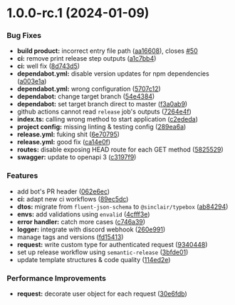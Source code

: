 # 1.0.0-rc.1 (2024-01-09)


### Bug Fixes

* **build product:** incorrect entry file path ([aa16608](https://github.com/phucvinh57/fastify-template/commit/aa16608bf7f2f18563ce793a5383693ed7b88901)), closes [#50](https://github.com/phucvinh57/fastify-template/issues/50)
* **ci:** remove print release step outputs ([a1c7bb4](https://github.com/phucvinh57/fastify-template/commit/a1c7bb40424df6e5265d13f1fc5dbd7d4929fdc7))
* **ci:** well fix ([8d743d5](https://github.com/phucvinh57/fastify-template/commit/8d743d5e3e247b7a8cabf97096d938d230685d7a))
* **dependabot.yml:** disable version updates for npm dependencies ([a003e1a](https://github.com/phucvinh57/fastify-template/commit/a003e1a6db73adfc606eda32a1cb67b63eaab817))
* **dependabot.yml:** wrong configuration ([5707c12](https://github.com/phucvinh57/fastify-template/commit/5707c120c9dffae829732b9b8f52cd4ae222320f))
* **dependabot:** change target branch ([54e4384](https://github.com/phucvinh57/fastify-template/commit/54e43843700446aaaf0ccd6c3607b0d2ec9eb85f))
* **dependabot:** set target branch direct to master ([f3a0ab9](https://github.com/phucvinh57/fastify-template/commit/f3a0ab9d4885882a6df0891dfce4d9d2d1b502aa))
* github actions cannot read `release` job's outputs ([7264e4f](https://github.com/phucvinh57/fastify-template/commit/7264e4f2b6108da4d29c257db3462ebb47d994f9))
* **index.ts:** calling wrong method to start application ([c2ededa](https://github.com/phucvinh57/fastify-template/commit/c2ededa470cdbdd6eabec983773b85fccfed4964))
* **project config:** missing linting & testing config ([289ea6a](https://github.com/phucvinh57/fastify-template/commit/289ea6af953ee147f65ceef378ddb330e976b177))
* **release.yml:** fuking shit ([6e70795](https://github.com/phucvinh57/fastify-template/commit/6e70795d971c66467b435441045bcb209ca312b0))
* **release.yml:** good fix ([ca14e0f](https://github.com/phucvinh57/fastify-template/commit/ca14e0f2a8489f5c6ff70d9518862a193714da9c))
* **routes:** disable exposing HEAD route for each GET method ([5825529](https://github.com/phucvinh57/fastify-template/commit/5825529ee30acfeb18504ea32a128098480b31b8))
* **swagger:** update to openapi 3 ([c3197f9](https://github.com/phucvinh57/fastify-template/commit/c3197f9e4c82b945838603154e312778c5443e8d))


### Features

* add bot's PR header ([062e6ec](https://github.com/phucvinh57/fastify-template/commit/062e6ec4894483b7557e0bfc32fe9bf10e3272c3))
* **ci:** adapt new ci workflows ([89ec5dc](https://github.com/phucvinh57/fastify-template/commit/89ec5dc4ae68bf9575cff6cb62d929e499a4056d))
* **dtos:** migrate from `fluent-json-schema` to `@sinclair/typebox` ([ab84294](https://github.com/phucvinh57/fastify-template/commit/ab84294906cb022d185164e91f07e872ff881029))
* **envs:** add validations using `envalid` ([4cfff3e](https://github.com/phucvinh57/fastify-template/commit/4cfff3eeb0b5e77a8d0c8ec460a3164e1a56c158))
* **error handler:** catch more cases ([c746a39](https://github.com/phucvinh57/fastify-template/commit/c746a398788665c0be701a7daa81c9f3c595d85e))
* **logger:** integrate with discord webhook ([260e991](https://github.com/phucvinh57/fastify-template/commit/260e991b8ba1d1302125d78f98e6b1a6f7b447c7))
* manage tags and versions ([fd15413](https://github.com/phucvinh57/fastify-template/commit/fd154137c167922ca3dc9e00ae4c2f745a782379))
* **request:** write custom type for authenticated request ([9340448](https://github.com/phucvinh57/fastify-template/commit/93404484bc99fd679eec7089ce4c2cf74f946e02))
* set up release workflow using `semantic-release` ([3bfde01](https://github.com/phucvinh57/fastify-template/commit/3bfde0120e914a276114141a67340b41a4b8ba23))
* update template structures & code quality ([114ed2e](https://github.com/phucvinh57/fastify-template/commit/114ed2ec65f5006ead6758e56d0b869211d943ee))


### Performance Improvements

* **request:** decorate user object for each request ([30e6fdb](https://github.com/phucvinh57/fastify-template/commit/30e6fdb655a56e068f6edc89fff329db71bfc09d))
